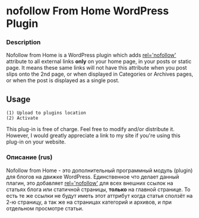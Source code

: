 # nofollow From Home WordPress Plugin

### Description

Nofollow from Home is a WordPress plugin which adds [rel='nofollow'](https://support.google.com/webmasters/answer/96569?hl=en) attribute to all external links **only** on your home page, in your posts or static page. It means these same links will not have this attribute when you post slips onto the 2nd page, or when displayed in Categories or Archives pages, or when the post is displayed as a single post.


## Usage

    (1) Upload to plugins location
    (2) Activate


This plug-in is free of charge. Feel free to modify and/or distribute it. However, I would greatly appreciate a link to my site if you're using this plug-in on your website.

### Описание (rus)

Nofollow from Home - это дополнительный программный модуль (plugin) для блогов на движке WordPress. Единственное что делает данный плагин, это добавляет [rel='nofollow'](https://support.google.com/webmasters/answer/96569?hl=en) для всех внешних ссылок на статьях блога или статичной страницы, **только** на главной странице. То есть те же ссылки не будут иметь этот аттрибут когда статья сползёт на 2-ю страницу, а так же на страницах категорий и архивов, и при отдельном просмотре статьи.
